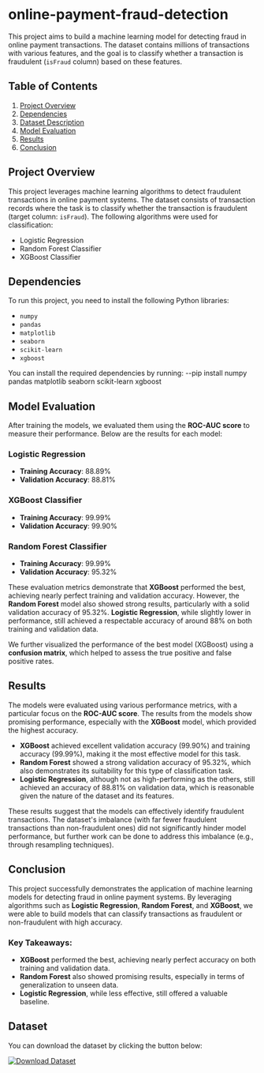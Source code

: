# online-payment-fraud-detection

This project aims to build a machine learning model for detecting fraud in online payment transactions. The dataset contains millions of transactions with various features, and the goal is to classify whether a transaction is fraudulent (`isFraud` column) based on these features.

## Table of Contents
1. [Project Overview](#project-overview)
2. [Dependencies](#dependencies)
3. [Dataset Description](#dataset-description)
4. [Model Evaluation](#model-evaluation)
5. [Results](#results)
6. [Conclusion](#conclusion)

## Project Overview

This project leverages machine learning algorithms to detect fraudulent transactions in online payment systems. The dataset consists of transaction records where the task is to classify whether the transaction is fraudulent (target column: `isFraud`). The following algorithms were used for classification:
- Logistic Regression
- Random Forest Classifier
- XGBoost Classifier

## Dependencies

To run this project, you need to install the following Python libraries:

- `numpy`
- `pandas`
- `matplotlib`
- `seaborn`
- `scikit-learn`
- `xgboost`

You can install the required dependencies by running:
--pip install numpy pandas matplotlib seaborn scikit-learn xgboost


## Model Evaluation

After training the models, we evaluated them using the **ROC-AUC score** to measure their performance. Below are the results for each model:

### Logistic Regression
- **Training Accuracy**: 88.89%
- **Validation Accuracy**: 88.81%

### XGBoost Classifier
- **Training Accuracy**: 99.99%
- **Validation Accuracy**: 99.90%

### Random Forest Classifier
- **Training Accuracy**: 99.99%
- **Validation Accuracy**: 95.32%

These evaluation metrics demonstrate that **XGBoost** performed the best, achieving nearly perfect training and validation accuracy. However, the **Random Forest** model also showed strong results, particularly with a solid validation accuracy of 95.32%. **Logistic Regression**, while slightly lower in performance, still achieved a respectable accuracy of around 88% on both training and validation data.

We further visualized the performance of the best model (XGBoost) using a **confusion matrix**, which helped to assess the true positive and false positive rates.

## Results

The models were evaluated using various performance metrics, with a particular focus on the **ROC-AUC score**. The results from the models show promising performance, especially with the **XGBoost** model, which provided the highest accuracy.

- **XGBoost** achieved excellent validation accuracy (99.90%) and training accuracy (99.99%), making it the most effective model for this task.
- **Random Forest** showed a strong validation accuracy of 95.32%, which also demonstrates its suitability for this type of classification task.
- **Logistic Regression**, although not as high-performing as the others, still achieved an accuracy of 88.81% on validation data, which is reasonable given the nature of the dataset and its features.

These results suggest that the models can effectively identify fraudulent transactions. The dataset's imbalance (with far fewer fraudulent transactions than non-fraudulent ones) did not significantly hinder model performance, but further work can be done to address this imbalance (e.g., through resampling techniques).

## Conclusion

This project successfully demonstrates the application of machine learning models for detecting fraud in online payment systems. By leveraging algorithms such as **Logistic Regression**, **Random Forest**, and **XGBoost**, we were able to build models that can classify transactions as fraudulent or non-fraudulent with high accuracy.

### Key Takeaways:
- **XGBoost** performed the best, achieving nearly perfect accuracy on both training and validation data.
- **Random Forest** also showed promising results, especially in terms of generalization to unseen data.
- **Logistic Regression**, while less effective, still offered a valuable baseline.

## Dataset

You can download the dataset by clicking the button below:

<a href="https://www.kaggle.com/datasets/rupakroy/online-payments-fraud-detection-dataset" target="_blank">
 <img src="https://www.kaggle.com/datasets/rupakroy/online-payments-fraud-detection-dataset" alt="Download Dataset">

</a>



